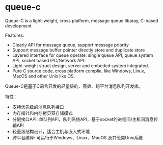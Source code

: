 # queue-c
Queue-C is a light-weight, cross platform, message queue libaray, C-based development.

Features:
* Clearly API for message queue, support message priority
* Supoort message buffer pointer directly store and duplicate store
* Layered interface for queue operate: single queue API, queue system API, socket based IPC/Network API.
* Light-weight struct design, server and embeded system integrated. 
* Pure C source code, cross platform complie, like Windows, Linux, MacOS and other Unix like OS.


Queue-C是基于C语言开发的轻量级的、高效、跨平台消息队列开发库。

特性：
* 支持优先级的消息队列接口
* 内存指针和内存拷贝双存储模式
* 分层接口API: 单队列API，队列系统API，基于socket的进程间/主机间消息传输API
* 轻量级结构设计，适合主机与嵌入式环境
* 跨平台编译: 可运行于Windows、Linux、MacOS 及其他类Unix系统


